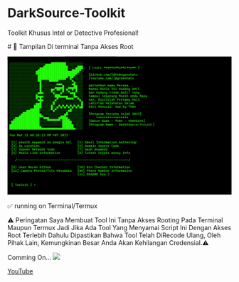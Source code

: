 # DarkSource-Toolkit
Toolkit Khusus Intel or Detective Profesional! 
<p>
# 📸 Tampilan Di terminal Tanpa Akses Root
<p>
<img src="toolkit.PNG" />
<p>
✅ running on Terminal/Termux
<p>
⚠️ Peringatan Saya Membuat Tool Ini Tanpa Akses Rooting Pada Terminal Maupun Termux
Jadi Jika Ada Tool Yang Menyamai Script Ini Dengan Akses Root Terlebih Dahulu
Dipastikan Bahwa Tool Telah DiRecode Ulang, Oleh Pihak Lain, Kemungkinan Besar
Anda Akan Kehilangan Credensial.⚠️
<p>
Comming On...
<img src="https://t3.ftcdn.net/jpg/04/03/98/64/360_F_403986499_hB7zfgOXezReA0sKkxl34RoT9TbNkbpH.jpg" />
<p>
<a href="https://youtube.com/@greenhatx">YouTube</a></p>
